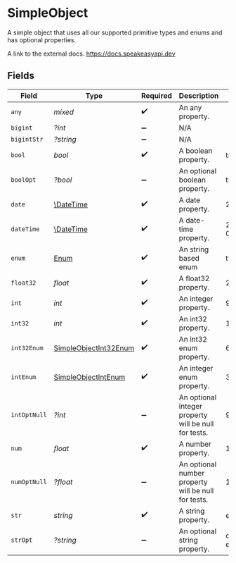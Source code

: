 # SimpleObject

A simple object that uses all our supported primitive types and enums and has optional properties.

A link to the external docs.
<https://docs.speakeasyapi.dev>


## Fields

| Field                                                                 | Type                                                                  | Required                                                              | Description                                                           | Example                                                               |
| --------------------------------------------------------------------- | --------------------------------------------------------------------- | --------------------------------------------------------------------- | --------------------------------------------------------------------- | --------------------------------------------------------------------- |
| `any`                                                                 | *mixed*                                                               | :heavy_check_mark:                                                    | An any property.                                                      |                                                                       |
| `bigint`                                                              | *?int*                                                                | :heavy_minus_sign:                                                    | N/A                                                                   |                                                                       |
| `bigintStr`                                                           | *?string*                                                             | :heavy_minus_sign:                                                    | N/A                                                                   |                                                                       |
| `bool`                                                                | *bool*                                                                | :heavy_check_mark:                                                    | A boolean property.                                                   | true                                                                  |
| `boolOpt`                                                             | *?bool*                                                               | :heavy_minus_sign:                                                    | An optional boolean property.                                         | true                                                                  |
| `date`                                                                | [\DateTime](https://www.php.net/manual/en/class.datetime.php)         | :heavy_check_mark:                                                    | A date property.                                                      | 2020-01-01                                                            |
| `dateTime`                                                            | [\DateTime](https://www.php.net/manual/en/class.datetime.php)         | :heavy_check_mark:                                                    | A date-time property.                                                 | 2020-01-01T00:00:00Z                                                  |
| `enum`                                                                | [Enum](../../models/shared/Enum.md)                                   | :heavy_check_mark:                                                    | An string based enum                                                  | two                                                                   |
| `float32`                                                             | *float*                                                               | :heavy_check_mark:                                                    | A float32 property.                                                   | 2.2222222                                                             |
| `int`                                                                 | *int*                                                                 | :heavy_check_mark:                                                    | An integer property.                                                  | 999999                                                                |
| `int32`                                                               | *int*                                                                 | :heavy_check_mark:                                                    | An int32 property.                                                    | 1                                                                     |
| `int32Enum`                                                           | [SimpleObjectInt32Enum](../../models/shared/SimpleObjectInt32Enum.md) | :heavy_check_mark:                                                    | An int32 enum property.                                               | 69                                                                    |
| `intEnum`                                                             | [SimpleObjectIntEnum](../../models/shared/SimpleObjectIntEnum.md)     | :heavy_check_mark:                                                    | An integer enum property.                                             | 3                                                                     |
| `intOptNull`                                                          | *?int*                                                                | :heavy_minus_sign:                                                    | An optional integer property will be null for tests.                  | 999999                                                                |
| `num`                                                                 | *float*                                                               | :heavy_check_mark:                                                    | A number property.                                                    | 1.1                                                                   |
| `numOptNull`                                                          | *?float*                                                              | :heavy_minus_sign:                                                    | An optional number property will be null for tests.                   | 1.1                                                                   |
| `str`                                                                 | *string*                                                              | :heavy_check_mark:                                                    | A string property.                                                    | example                                                               |
| `strOpt`                                                              | *?string*                                                             | :heavy_minus_sign:                                                    | An optional string property.                                          | optional example                                                      |